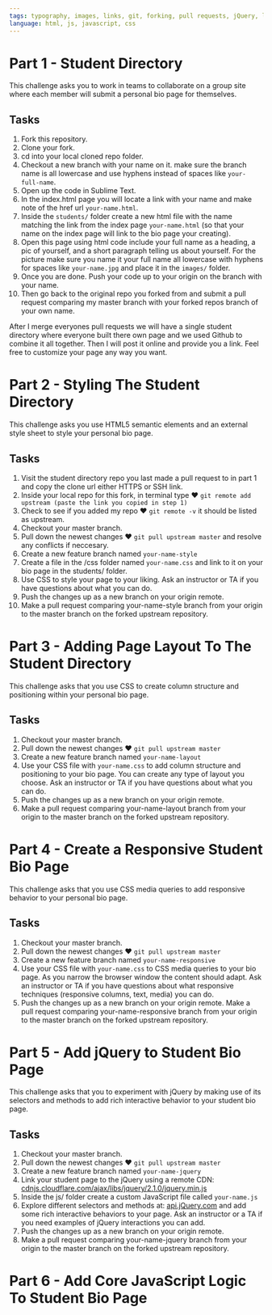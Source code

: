 ```yaml
---
tags: typography, images, links, git, forking, pull requests, jQuery, layout
language: html, js, javascript, css
---
```


# Part 1 - Student Directory

This challenge asks you to work in teams to collaborate on a group site where each member will submit a personal bio page for themselves.

## Tasks

1. Fork this repository.
2. Clone your fork.
3. cd into your local cloned repo folder.
4. Checkout a new branch with your name on it. make sure the branch name is all lowercase and use hyphens instead of spaces like `your-full-name`.
5. Open up the code in Sublime Text.
6. In the index.html page you will locate a link with your name and make  note of the href url `your-name.html`.
7. Inside the `students/` folder create a new html file with the name matching the link from the index page `your-name.html` (so that your name on the index page will link to the bio page your creating).
8. Open this page using html code include your full name as a heading, a pic of yourself, and a short paragraph telling us about yourself. For the picture make sure you name it your full name all lowercase with hyphens for spaces like `your-name.jpg` and place it in the `images/` folder.
9. Once you are done. Push your code up to your origin on the branch with your name.
10. Then go back to the original repo you forked from and submit a pull request comparing my master branch with your forked repos branch of your own name.

After I merge everyones pull requests we will have a single student directory where everyone built there own page and we used Github to combine it all together. Then I will post it online and provide you a link. Feel free to customize your page any way you want.

# Part 2 - Styling The Student Directory

This challenge asks you use HTML5 semantic elements and an external style sheet to style your personal bio page.

## Tasks

1. Visit the student directory repo you last made a pull request to in part 1 and copy the clone url either HTTPS or SSH link.
2. Inside your local repo for this fork, in terminal type ♥ `git remote add upstream (paste the link you copied in step 1)`
3. Check to see if you added my repo  ♥ `git remote -v` it should be listed as upstream.
4. Checkout your master branch.
5. Pull down the newest changes ♥ `git pull upstream master` and resolve any conflicts if neccesary.
6. Create a new feature branch named `your-name-style`
7. Create a file in the /css folder named `your-name.css` and link to it on your bio page in the students/ folder.
8. Use CSS to style your page to your liking. Ask an instructor or TA if you have questions about what you can do.
9. Push the changes up as a new branch on your origin remote.
10. Make a pull request comparing your-name-style branch from your origin to the master branch on the forked upstream repository.

# Part 3 -  Adding Page Layout To The Student Directory

This challenge asks that you use CSS to create column structure and positioning within your personal bio page.

## Tasks

1. Checkout your master branch.
2. Pull down the newest changes ♥ `git pull upstream master`
3. Create a new feature branch named `your-name-layout`
4. Use your CSS file with `your-name.css` to add column structure and positioning to your bio page. You can create any type of layout you choose. Ask an instructor or TA if you have questions about what you can do.
5. Push the changes up as a new branch on your origin remote.
6. Make a pull request comparing your-name-layout branch from your origin to the master branch on the forked upstream repository.

# Part 4 - Create a Responsive Student Bio Page

This challenge asks that you use CSS media queries to add responsive behavior to your personal bio page.

## Tasks

1. Checkout your master branch.
2. Pull down the newest changes ♥ `git pull upstream master`
3. Create a new feature branch named `your-name-responsive`
4. Use your CSS file with `your-name.css` to CSS media queries to your bio page. As you narrow the browser window the content should adapt. Ask an instructor or TA if you have questions about what responsive techniques (responsive columns, text, media) you can do.
5. Push the changes up as a new branch on your origin remote.
Make a pull request comparing your-name-responsive branch from your origin to the master branch on the forked upstream repository.

# Part 5 - Add jQuery to Student Bio Page

This challenge asks that you to experiment with jQuery by making use of its selectors and methods to add rich interactive behavior to your student bio page.

## Tasks

1. Checkout your master branch.
2. Pull down the newest changes ♥ `git pull upstream master`
3. Create a new feature branch named `your-name-jquery`
4. Link your student page to the jQuery using a remote CDN: [cdnjs.cloudflare.com/ajax/libs/jquery/2.1.0/jquery.min.js](http://cdnjs.cloudflare.com/ajax/libs/jquery/2.1.0/jquery.min.js)
5. Inside the js/ folder create a custom JavaScript file called `your-name.js`
6. Explore different selectors and methods at: [api.jQuery.com](http://api.jquery.com) and add some rich interactive behaviors to your page. Ask an instructor or a TA if you need examples of jQuery interactions you can add.
7. Push the changes up as a new branch on your origin remote.
8. Make a pull request comparing your-name-jquery branch from your origin to the master branch on the forked upstream repository.

# Part 6 - Add Core JavaScript Logic To Student Bio Page


